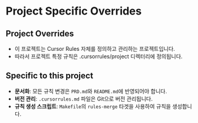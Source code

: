 # Project Specific Overrides

## Project Overrides
- 이 프로젝트는 Cursor Rules 자체를 정의하고 관리하는 프로젝트입니다.
- 따라서 프로젝트 특정 규칙은 .cursorrules/project 디렉터리에 정의됩니다.

## Specific to this project
- **문서화**: 모든 규칙 변경은 `PRD.md`와 `README.md`에 반영되어야 합니다.
- **버전 관리**: `.cursorrules.md` 파일은 Git으로 버전 관리됩니다.
- **규칙 생성 스크립트**: `Makefile`의 `rules-merge` 타겟을 사용하여 규칙을 생성합니다.